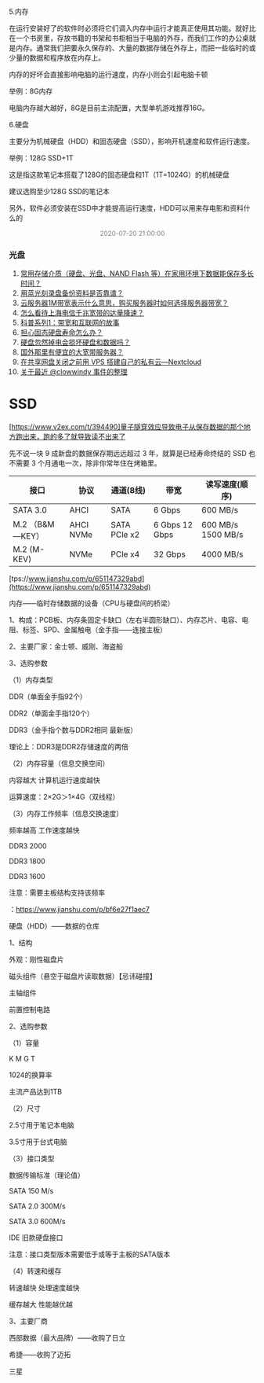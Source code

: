 
5.内存 

在运行安装好了的软件时必须将它们调入内存中运行才能真正使用其功能。就好比在一个书房里，存放书籍的书架和书柜相当于电脑的外存，而我们工作的办公桌就是内存。通常我们把要永久保存的、大量的数据存储在外存上，而把一些临时的或少量的数据和程序放在内存上。

内存的好坏会直接影响电脑的运行速度，内存小则会引起电脑卡顿 

举例：8G内存 

电脑内存越大越好，8G是目前主流配置，大型单机游戏推荐16G。

6.硬盘 

主要分为机械硬盘（HDD）和固态硬盘（SSD），影响开机速度和软件运行速度。

举例：128G SSD+1T

这是指这款笔记本搭载了128G的固态硬盘和1T（1T=1024G）的机械硬盘 

建议选购至少128G SSD的笔记本

另外，软件必须安装在SSD中才能提高运行速度，HDD可以用来存电影和资料什么的
<center><font size =2 color=grey >2020-07-20 21:00:00</font></center>


### 光盘


1. [常用存储介质（硬盘、光盘、NAND Flash 等）在家用环境下数据能保存多长时间？](https://www.zhihu.com/question/20623644)
2. [用蓝光刻录盘备份资料是否靠谱？](https://www.zhihu.com/question/25053181)
3. [云服务器1M带宽表示什么意思，购买服务器时如何选择服务器带宽？](https://www.zhihu.com/question/322752248)
4. [怎么看待上海电信千兆宽带的达量降速？](https://www.zhihu.com/question/267869340/answer/444540926)
5. [科普系列1：带宽和互联网的故事](https://zhuanlan.zhihu.com/p/35623474)
6. [担心固态硬盘寿命怎么办？](https://www.zhihu.com/question/265897794)
7. [硬盘忽然掉电会损坏硬盘和数据吗？](https://zhuanlan.zhihu.com/p/32907254)
8. [国外那里有便宜的大宽带服务器？](https://www.v2ex.com/t/227811)
9. [在共享网盘关闭之前用 VPS 搭建自己的私有云—Nextcloud](https://zhuanlan.zhihu.com/p/53166747) 
10. [关于最近 @clowwindy 事件的整理](https://printempw.github.io/about-clowwindy-archive/)


# SSD

[https://www.v2ex.com/t/394490]量子隧穿效应导致电子从保存数据的那个地方跑出来，跑的多了就导致读不出来了

先不说一块 9 成新盘的数据保存期远远超过 3 年，就算是已经寿命终结的 SSD 也不需要 3 个月通电一次，除非你常年住在烤箱里。



| 接口            | 协议      | 通道(8线)     | 带宽            | 读写速度(顺序)     |
| --------------- | --------- | ------------- | --------------- | ------------------ |
| SATA 3.0        | AHCI      | SATA          | 6 Gbps          | 600 MB/s           |
| M.2 （B&M—KEY） | AHCI NVMe | SATA  PCle x2 | 6 Gbps  12 Gbps | 600 MB/s 1500 MB/s |
| M.2 (M-KEV)     | NVMe      | PCle x4       | 32 Gbps         | 4000 MB/s          |







[tps://www.jianshu.com/p/651147329abd](https://www.jianshu.com/p/651147329abd)



内存——临时存储数据的设备（CPU与硬盘间的桥梁）

1、构成：PCB板、内存条固定卡缺口（左右半圆形缺口）、内存芯片、电容、电阻、标签、SPD、金属触电（金手指——连接主板）

2、主要厂家：金士顿、威刚、海盗船

3、选购参数

（1）内存类型

DDR（单面金手指92个）

DDR2（单面金手指120个）

DDR3（金手指个数与DDR2相同  最新版）

理论上：DDR3是DDR2存储速度的两倍

（2）内存容量（信息交换空间）

内容越大 计算机运行速度越快

运算速度：2×2G＞1×4G（双线程）

（3）内存工作频率（信息交换速度）

频率越高 工作速度越快

DDR3 2000

DDR3 1800

DDR3 1600

注意：需要主板结构支持该频率





：https://www.jianshu.com/p/bf6e27f1aec7



硬盘（HDD）——数据的仓库

1、结构

外观：刚性磁盘片

磁头组件（悬空于磁盘片读取数据）【忌讳碰撞】

主轴组件

前置控制电路

2、选购参数

（1）容量

K M G T

1024的换算率

主流产品达到1TB

（2）尺寸

2.5寸用于笔记本电脑

3.5寸用于台式电脑

（3）接口类型

数据传输标准（理论值）

SATA 150 M/s

SATA 2.0 300M/s

SATA 3.0 600M/s

IDE 旧款硬盘接口

注意：接口类型版本需要低于或等于主板的SATA版本

（4）转速和缓存

转速越快 处理速度越快

缓存越大 性能越优越

3、主要厂商

西部数据（最大品牌）——收购了日立

希捷——收购了迈拓

三星
